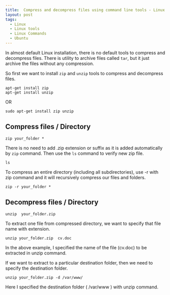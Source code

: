 ```yaml
---
title:  Compress and decompress files using command line tools - Linux
layout: post
tags:
  - Linux
  - Linux tools
  - Linux Commands
  - Ubuntu
---
```



In almost default Linux installation, there is no default tools to compress and decompress files. There is utility to archive files called `tar`, but it just archive the files without any compression.

So first we want to install `zip` and `unzip` tools to compress and decompress files.

	apt-get install zip
	apt-get install unzip
	
OR

	sudo apt-get install zip unzip
	
## Compress files / Directory

	zip your_folder *
	
There is no need to add .zip extension or suffix as it is added automatically by `zip` command. Then use the `ls` command to verify new zip file.

	ls
	
To compress an entire directory (including all subdirectories), use -r with zip command and it will recursively compress our files and folders.

	zip -r your_folder *
	
## Decompress files / Directory

	unzip  your_folder.zip
	
To extract one file from compressed directory, we want to specify that file name with extension. 

	unzip your_folder.zip  cv.doc
	
In the above example, I specified the name of the file (cv.doc) to be extracted in unzip command.
	
If we want to extract to a particular destination folder, then we need to specify the destination folder.

	unzip your_folder.zip -d /var/www/

Here I specified the destination folder ( /var/www ) with unzip command.
